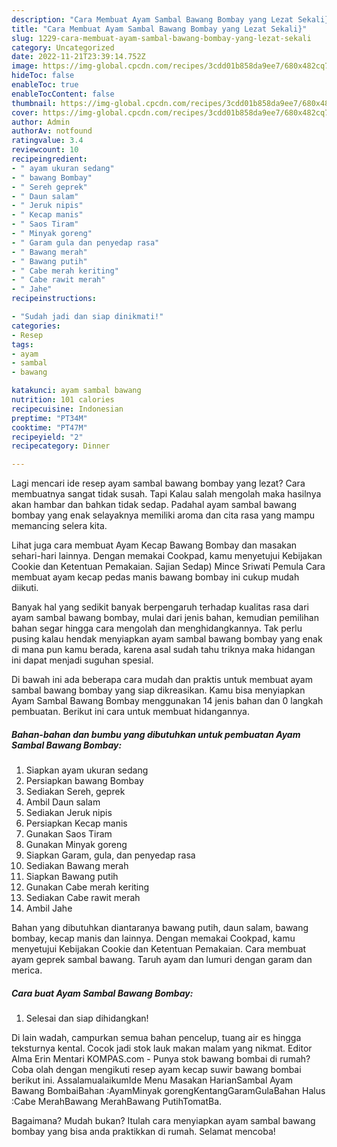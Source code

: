 ```yaml
---
description: "Cara Membuat Ayam Sambal Bawang Bombay yang Lezat Sekali}"
title: "Cara Membuat Ayam Sambal Bawang Bombay yang Lezat Sekali}"
slug: 1229-cara-membuat-ayam-sambal-bawang-bombay-yang-lezat-sekali
category: Uncategorized
date: 2022-11-21T23:39:14.752Z
image: https://img-global.cpcdn.com/recipes/3cdd01b858da9ee7/680x482cq70/ayam-sambal-bawang-bombay-foto-resep-utama.jpg
hideToc: false
enableToc: true
enableTocContent: false
thumbnail: https://img-global.cpcdn.com/recipes/3cdd01b858da9ee7/680x482cq70/ayam-sambal-bawang-bombay-foto-resep-utama.jpg
cover: https://img-global.cpcdn.com/recipes/3cdd01b858da9ee7/680x482cq70/ayam-sambal-bawang-bombay-foto-resep-utama.jpg
author: Admin
authorAv: notfound
ratingvalue: 3.4
reviewcount: 10
recipeingredient:
- " ayam ukuran sedang"
- " bawang Bombay"
- " Sereh geprek"
- " Daun salam"
- " Jeruk nipis"
- " Kecap manis"
- " Saos Tiram"
- " Minyak goreng"
- " Garam gula dan penyedap rasa"
- " Bawang merah"
- " Bawang putih"
- " Cabe merah keriting"
- " Cabe rawit merah"
- " Jahe"
recipeinstructions:

- "Sudah jadi dan siap dinikmati!"
categories:
- Resep
tags:
- ayam
- sambal
- bawang

katakunci: ayam sambal bawang 
nutrition: 101 calories
recipecuisine: Indonesian
preptime: "PT34M"
cooktime: "PT47M"
recipeyield: "2"
recipecategory: Dinner

---
```



Lagi mencari ide resep ayam sambal bawang bombay yang lezat? Cara membuatnya sangat tidak susah. Tapi Kalau salah mengolah maka hasilnya akan hambar dan bahkan tidak sedap. Padahal ayam sambal bawang bombay yang enak selayaknya memiliki aroma dan cita rasa yang mampu memancing selera kita.


Lihat juga cara membuat Ayam Kecap Bawang Bombay dan masakan sehari-hari lainnya. Dengan memakai Cookpad, kamu menyetujui Kebijakan Cookie dan Ketentuan Pemakaian. Sajian Sedap) Mince Sriwati Pemula Cara membuat ayam kecap pedas manis bawang bombay ini cukup mudah diikuti.

Banyak hal yang sedikit banyak berpengaruh terhadap kualitas rasa dari ayam sambal bawang bombay, mulai dari jenis bahan, kemudian pemilihan bahan segar hingga cara mengolah dan menghidangkannya. Tak perlu pusing kalau hendak menyiapkan ayam sambal bawang bombay yang enak di mana pun kamu berada, karena asal sudah tahu triknya maka hidangan ini dapat menjadi suguhan spesial.


Di bawah ini ada beberapa cara mudah dan praktis untuk membuat ayam sambal bawang bombay yang siap dikreasikan. Kamu bisa menyiapkan Ayam Sambal Bawang Bombay menggunakan 14 jenis bahan dan 0 langkah pembuatan. Berikut ini cara untuk membuat hidangannya.

<!--inarticleads1-->

##### Bahan-bahan dan bumbu yang dibutuhkan untuk pembuatan Ayam Sambal Bawang Bombay:

1. Siapkan  ayam ukuran sedang
1. Persiapkan  bawang Bombay
1. Sediakan  Sereh, geprek
1. Ambil  Daun salam
1. Sediakan  Jeruk nipis
1. Persiapkan  Kecap manis
1. Gunakan  Saos Tiram
1. Gunakan  Minyak goreng
1. Siapkan  Garam, gula, dan penyedap rasa
1. Sediakan  Bawang merah
1. Siapkan  Bawang putih
1. Gunakan  Cabe merah keriting
1. Sediakan  Cabe rawit merah
1. Ambil  Jahe


Bahan yang dibutuhkan diantaranya bawang putih, daun salam, bawang bombay, kecap manis dan lainnya. Dengan memakai Cookpad, kamu menyetujui Kebijakan Cookie dan Ketentuan Pemakaian. Cara membuat ayam geprek sambal bawang. Taruh ayam dan lumuri dengan garam dan merica. 

<!--inarticleads2-->

##### Cara buat Ayam Sambal Bawang Bombay:


1. Selesai dan siap dihidangkan!

Di lain wadah, campurkan semua bahan pencelup, tuang air es hingga teksturnya kental. Cocok jadi stok lauk makan malam yang nikmat. Editor Alma Erin Mentari KOMPAS.com - Punya stok bawang bombai di rumah? Coba olah dengan mengikuti resep ayam kecap suwir bawang bombai berikut ini. AssalamualaikumIde Menu Masakan HarianSambal Ayam Bawang BombaiBahan :AyamMinyak gorengKentangGaramGulaBahan Halus :Cabe MerahBawang MerahBawang PutihTomatBa. 

Bagaimana? Mudah bukan? Itulah cara menyiapkan ayam sambal bawang bombay yang bisa anda praktikkan di rumah. Selamat mencoba!
